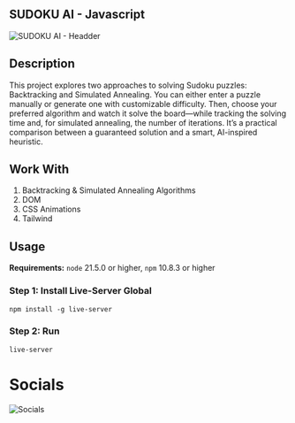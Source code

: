 ## SUDOKU AI - Javascript
![SUDOKU AI - Headder](https://github.com/user-attachments/assets/27a225c6-01ce-46b7-b169-005163c7582e)

## Description
This project explores two approaches to solving Sudoku puzzles: Backtracking and Simulated Annealing. You can either enter a puzzle manually or generate one with customizable difficulty. Then, choose your preferred algorithm and watch it solve the board—while tracking the solving time and, for simulated annealing, the number of iterations. It’s a practical comparison between a guaranteed solution and a smart, AI-inspired heuristic.

## Work With
1. Backtracking & Simulated Annealing Algorithms
2. DOM
3. CSS Animations
4. Tailwind

## Usage
**Requirements:** `node` 21.5.0 or higher, `npm` 10.8.3 or higher

### Step 1: Install Live-Server Global 
```node js
npm install -g live-server
```
### Step 2: Run 
```node js
live-server
```

# Socials
![Socials](https://github.com/user-attachments/assets/c53ee0e7-3def-47e4-bfb1-65688c55b6f3)
